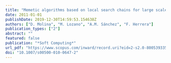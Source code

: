 ```yaml
---
title: "Memetic algorithms based on local search chains for large scale continuous optimisation problems: MA-SSW-Chains"
date: 2011-01-01
publishDate: 2019-12-30T14:59:53.154638Z
authors: ["D. Molina", "M. Lozano", "A.M. Sánchez", "F. Herrera"]
publication_types: ["2"]
abstract: ""
featured: false
publication: "*Soft Computing*"
url_pdf: "https://www.scopus.com/inward/record.uri?eid=2-s2.0-80053933552&doi=10.1007%2fs00500-010-0647-2&partnerID=40&md5=48225a4393f8605cfcdba09fb8585ed5"
doi: "10.1007/s00500-010-0647-2"
---
```


